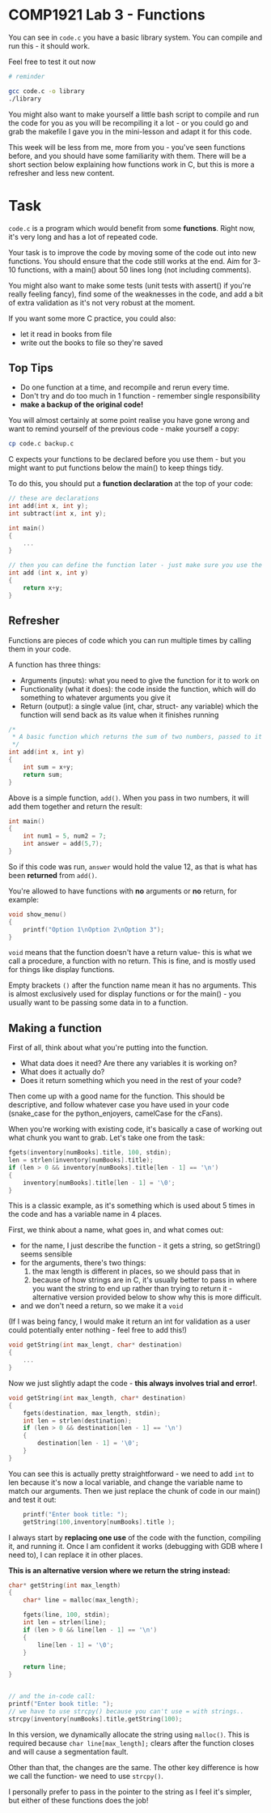 # COMP1921 Lab 3 - Functions

You can see in `code.c` you have a basic library system. You can compile and run this - it should work.

Feel free to test it out now

```bash
# reminder

gcc code.c -o library
./library
```

You might also want to make yourself a little bash script to compile and run the code for you as you will be recompiling it a lot - or you could go and grab the makefile I gave you in the mini-lesson and adapt it for this code.

This week will be less from me, more from you - you've seen functions before, and you should have some familiarity with them. There will be a short section below explaining how functions work in C, but this is more a refresher and less new content.

# Task

`code.c` is a program which would benefit from some **functions**. Right now, it's very long and has a lot of repeated code.

Your task is to improve the code by moving some of the code out into new functions. You should ensure that the code still works at the end. Aim for 3-10 functions, with a main() about 50 lines long (not including comments).

You might also want to make some tests (unit tests with assert() if you're really feeling fancy), find some of the weaknesses in the code, and add a bit of extra validation as it's not very robust at the moment.

If you want some more C practice, you could also:
- let it read in books from file
- write out the books to file so they're saved

## Top Tips

- Do one function at a time, and recompile and rerun every time.
- Don't try and do too much in 1 function - remember single responsibility
- **make a backup of the original code!**

You will almost certainly at some point realise you have gone wrong and want to remind yourself of the previous code - make yourself a copy:
```bash
cp code.c backup.c
```

C expects your functions to be declared before you use them - but you might want to put functions below the main() to keep things tidy.

To do this, you should put a **function declaration** at the top of your code:

```c
// these are declarations
int add(int x, int y);
int subtract(int x, int y);

int main()
{
    ...
}

// then you can define the function later - just make sure you use the same argument names.
int add (int x, int y)
{
    return x+y;
}
```


## Refresher

Functions are pieces of code which you can run multiple times by calling them in your code.

A function has three things:
- Arguments (inputs): what you need to give the function for it to work on
- Functionality (what it does): the code inside the function, which will do something to whatever arguments you give it
- Return (output): a single value (int, char, struct- any variable) which the function will send back as its value when it finishes running

```c
/*
 * A basic function which returns the sum of two numbers, passed to it as arguments.
 */
int add(int x, int y)
{
    int sum = x+y;
    return sum;
}
```

Above is a simple function, `add()`. When you pass in two numbers, it will add them together and return the result:

```c
int main()
{
    int num1 = 5, num2 = 7;
    int answer = add(5,7);
}
```

So if this code was run, `answer` would hold the value 12, as that is what has been **returned** from `add()`.

You're allowed to have functions with **no** arguments or **no** return, for example:
```c
void show_menu()
{
    printf("Option 1\nOption 2\nOption 3");
}
```

`void` means that the function doesn't have a return value- this is what we call a procedure, a function with no return. This is fine, and is mostly used for things like display functions.

Empty brackets `()` after the function name mean it has no arguments. This is almost exclusively used for display functions or for the main() - you usually want to be passing some data in to a function.

## Making a function

First of all, think about what you're putting into the function.
- What data does it need? Are there any variables it is working on?
- What does it actually do?
- Does it return something which you need in the rest of your code?

Then come up with a good name for the function. This should be descriptive, and follow whatever case you have used in your code (snake_case for the python_enjoyers, camelCase for the cFans).

When you're working with existing code, it's basically a case of working out what chunk you want to grab. Let's take one from the task:

```c
fgets(inventory[numBooks].title, 100, stdin);
len = strlen(inventory[numBooks].title);
if (len > 0 && inventory[numBooks].title[len - 1] == '\n')
{
    inventory[numBooks].title[len - 1] = '\0';
}
```

This is a classic example, as it's something which is used about 5 times in the code and has a variable name in 4 places.

First, we think about a name, what goes in, and what comes out:
- for the name, I just describe the function - it gets a string, so getString() seems sensible
- for the arguments, there's two things:
    1. the max length is different in places, so we should pass that in
    2. because of how strings are in C, it's usually better to pass in where you want the string to end up rather than trying to return it - alternative version provided below to show why this is more difficult.
- and we don't need a return, so we make it a `void`

(If I was being fancy, I would make it return an int for validation as a user could potentially enter nothing - feel free to add this!)

```c
void getString(int max_lengt, char* destination)
{
    ...
}
```

Now we just slightly adapt the code - **this always involves trial and error!**.

```c
void getString(int max_length, char* destination)
{
    fgets(destination, max_length, stdin);
    int len = strlen(destination);
    if (len > 0 && destination[len - 1] == '\n')
    {
        destination[len - 1] = '\0';
    }
}
```

You can see this is actually pretty straightforward - we need to add `int` to len because it's now a local variable, and change the variable name to match our arguments. Then we just replace the chunk of code in our main() and test it out:

```c
    printf("Enter book title: ");
    getString(100,inventory[numBooks].title );
```

I always start by **replacing one use** of the code with the function, compiling it, and running it. Once I am confident it works (debugging with GDB where I need to), I can replace it in other places.


**This is an alternative version where we return the string instead:**

```c
char* getString(int max_length)
{
    char* line = malloc(max_length);

    fgets(line, 100, stdin);
    int len = strlen(line);
    if (len > 0 && line[len - 1] == '\n')
    {
        line[len - 1] = '\0';
    }

    return line;
}


// and the in-code call:
printf("Enter book title: ");
// we have to use strcpy() because you can't use = with strings..
strcpy(inventory[numBooks].title,getString(100);
```

In this version, we dynamically allocate the string using `malloc()`. This is required because `char line[max_length];` clears after the function closes and will cause a segmentation fault.

Other than that, the changes are the same. The other key difference is how we call the function- we need to use `strcpy()`.

I personally prefer to pass in the pointer to the string as I feel it's simpler, but either of these functions does the job!
